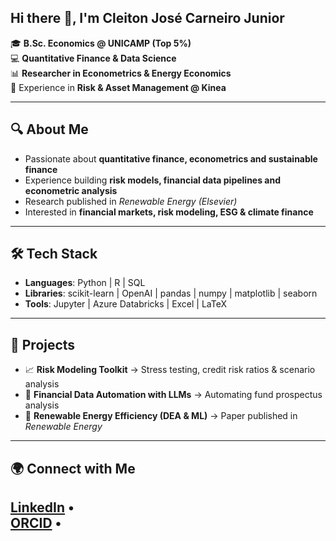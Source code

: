 ## Hi there 👋, I'm Cleiton José Carneiro Junior  

🎓 **B.Sc. Economics @ UNICAMP (Top 5%)**  
💻 **Quantitative Finance & Data Science**  
📊 **Researcher in Econometrics & Energy Economics**  
🏦 Experience in **Risk & Asset Management @ Kinea**  

---

## 🔍 About Me  
- Passionate about **quantitative finance, econometrics and sustainable finance**  
- Experience building **risk models, financial data pipelines and econometric analysis**  
- Research published in *Renewable Energy (Elsevier)*  
- Interested in **financial markets, risk modeling, ESG & climate finance**  

---

## 🛠️ Tech Stack  
- **Languages**: Python | R | SQL  
- **Libraries**: scikit-learn | OpenAI | pandas | numpy | matplotlib | seaborn  
- **Tools**: Jupyter | Azure Databricks | Excel | LaTeX  

---

## 📂 Projects  
- 📈 **Risk Modeling Toolkit** → Stress testing, credit risk ratios & scenario analysis  
- 🤖 **Financial Data Automation with LLMs** → Automating fund prospectus analysis  
- 🔋 **Renewable Energy Efficiency (DEA & ML)** → Paper published in *Renewable Energy*  

---

## 🌍 Connect with Me  
[LinkedIn](https://www.linkedin.com/in/cleiton-carneiro-junior-b64422227/) •  
[ORCID](https://orcid.org/0009-0001-8481-8162) •  
---
